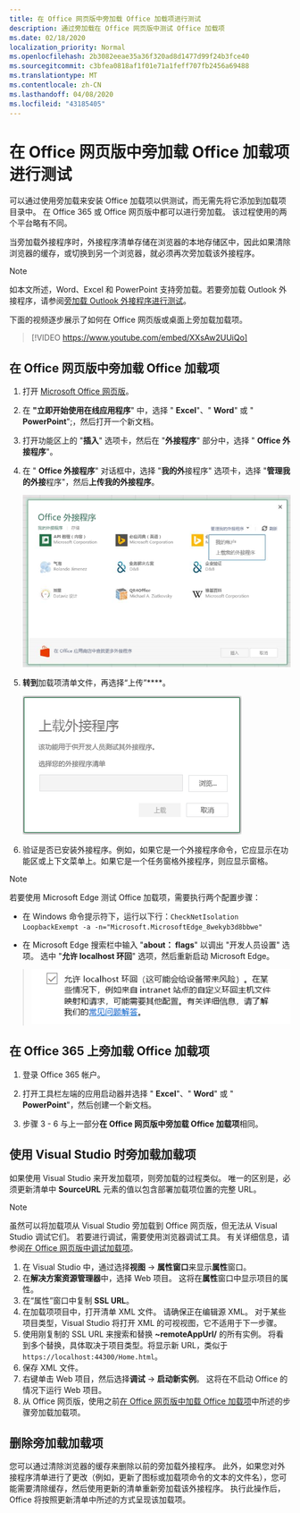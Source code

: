 ```yaml
---
title: 在 Office 网页版中旁加载 Office 加载项进行测试
description: 通过旁加载在 Office 网页版中测试 Office 加载项
ms.date: 02/18/2020
localization_priority: Normal
ms.openlocfilehash: 2b3082eeae35a36f320ad8d1477d99f24b3fce40
ms.sourcegitcommit: c3bfea0818af1f01e71a1feff707fb2456a69488
ms.translationtype: MT
ms.contentlocale: zh-CN
ms.lasthandoff: 04/08/2020
ms.locfileid: "43185405"
---
```

# <a name="sideload-office-add-ins-in-office-on-the-web-for-testing"></a>在 Office 网页版中旁加载 Office 加载项进行测试

可以通过使用旁加载来安装 Office 加载项以供测试，而无需先将它添加到加载项目录中。 在 Office 365 或 Office 网页版中都可以进行旁加载。 该过程使用的两个平台略有不同。

当旁加载外接程序时，外接程序清单存储在浏览器的本地存储区中，因此如果清除浏览器的缓存，或切换到另一个浏览器，就必须再次旁加载该外接程序。

> [!NOTE]
> 如本文所述，Word、Excel 和 PowerPoint 支持旁加载。若要旁加载 Outlook 外接程序，请参阅[旁加载 Outlook 外接程序进行测试](../outlook/sideload-outlook-add-ins-for-testing.md)。

下面的视频逐步展示了如何在 Office 网页版或桌面上旁加载加载项。

> [!VIDEO https://www.youtube.com/embed/XXsAw2UUiQo]

## <a name="sideload-an-office-add-in-in-office-on-the-web"></a>在 Office 网页版中旁加载 Office 加载项

1. 打开 [Microsoft Office 网页版](https://office.live.com/)。

2. 在 **"立即开始使用在线应用程序**" 中，选择 " **Excel**"、" **Word**" 或 " **PowerPoint**";，然后打开一个新文档。

3. 打开功能区上的 "**插入**" 选项卡，然后在 "**外接程序**" 部分中，选择 " **Office 外接程序**"。

4. 在 " **Office 外接程序**" 对话框中，选择 "**我的外**接程序" 选项卡，选择 "**管理我的外接**程序"，然后**上传我的外接程序**。

    ![“Office 加载项”对话框，右上方有“管理我的加载项”下拉列表，其中有下拉选项“上传我的加载项”](../images/office-add-ins-my-account.png)

5. **转到**加载项清单文件，再选择“上传”****。

    ![带浏览、上载和取消按钮的上载外接程序对话框。](../images/upload-add-in.png)

6. 验证是否已安装外接程序。例如，如果它是一个外接程序命令，它应显示在功能区或上下文菜单上。如果它是一个任务窗格外接程序，则应显示窗格。

> [!NOTE]
>若要使用 Microsoft Edge 测试 Office 加载项，需要执行两个配置步骤： 
>
> - 在 Windows 命令提示符下，运行以下行：`CheckNetIsolation LoopbackExempt -a -n="Microsoft.MicrosoftEdge_8wekyb3d8bbwe"`
>
> - 在 Microsoft Edge 搜索栏中输入 "**about： flags**" 以调出 "开发人员设置" 选项。  选中 "**允许 localhost 环回**" 选项，然后重新启动 Microsoft Edge。

>    ![Microsoft Edge 的“允许使用 localhost 环回”选项（该复选框已选中）。](../images/allow-localhost-loopback.png)

## <a name="sideload-an-office-add-in-in-office-365"></a>在 Office 365 上旁加载 Office 加载项

1. 登录 Office 365 帐户。

2. 打开工具栏左端的应用启动器并选择 " **Excel**"、" **Word**" 或 " **PowerPoint**"，然后创建一个新文档。

3. 步骤 3 - 6 与上一部分**在 Office 网页版中旁加载 Office 加载项**相同。

## <a name="sideload-an-add-in-when-using-visual-studio"></a>使用 Visual Studio 时旁加载加载项

如果使用 Visual Studio 来开发加载项，则旁加载的过程类似。 唯一的区别是，必须更新清单中 **SourceURL** 元素的值以包含部署加载项位置的完整 URL。

> [!NOTE]
> 虽然可以将加载项从 Visual Studio 旁加载到 Office 网页版，但无法从 Visual Studio 调试它们。 若要进行调试，需要使用浏览器调试工具。 有关详细信息，请参阅[在 Office 网页版中调试加载项](debug-add-ins-in-office-online.md)。

1. 在 Visual Studio 中，通过选择**视图** -> **属性窗口**来显示**属性**窗口。
2. 在**解决方案资源管理器**中，选择 Web 项目。 这将在**属性**窗口中显示项目的属性。
3. 在“属性”窗口中复制 **SSL URL**。
4. 在加载项项目中，打开清单 XML 文件。 请确保正在编辑源 XML。 对于某些项目类型，Visual Studio 将打开 XML 的可视视图，它不适用于下一步骤。
5. 使用刚复制的 SSL URL 来搜索和替换 **~remoteAppUrl/** 的所有实例。 将看到多个替换，具体取决于项目类型。将显示新 URL，类似于 `https://localhost:44300/Home.html`。
6. 保存 XML 文件。
7. 右键单击 Web 项目，然后选择**调试** -> **启动新实例**。 这将在不启动 Office 的情况下运行 Web 项目。
8. 从 Office 网页版，使用之前[在 Office 网页版中加载 Office 加载项](#sideload-an-office-add-in-in-office-on-the-web)中所述的步骤旁加载加载项。

## <a name="remove-a-sideloaded-add-in"></a>删除旁加载加载项

您可以通过清除浏览器的缓存来删除以前的旁加载外接程序。 此外，如果您对外接程序清单进行了更改（例如，更新了图标或加载项命令的文本的文件名），您可能需要清除缓存，然后使用更新的清单重新旁加载该外接程序。 执行此操作后，Office 将按照更新清单中所述的方式呈现该加载项。
